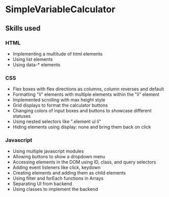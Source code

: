 # SimpleVariableCalculator





## Skills used

### HTML
- Implementing a multitude of html elements
- Using list elements
- Using data-* elements


### CSS
- Flex boxes with flex directions as columns, column reverses and default 
- Formatting "li" elements with multiple elements within the "li" element
- Implemented scrolling with max height style
- Grid displays to format the calculator buttons 
- Changing colors of input boxes and buttons to showcase different statuses
- Using nested selectors like ".element ul li"
- Hiding elements using display: none and bring them back on click

### Javascript
- Using multiple javascript modules
- Allowing buttons to show a dropdown menu
- Accessing elements in the DOM using ID, class, and query selectors
- Adding event listeners like click, keydown
- Creating elements and adding them as child elements
- Using filter and forEach functions in Arrays
- Separating UI from backend
- Using classes to implement the backend